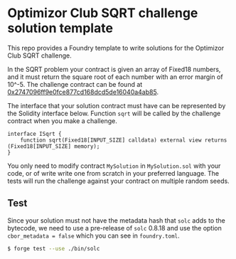 # Optimizor Club SQRT challenge solution template

This repo provides a Foundry template to write solutions for the Optimizor Club
SQRT challenge.

In the SQRT problem your contract is given an array of Fixed18 numbers, and it
must return the square root of each number with an error margin of 10^-5.
The challenge contract can be found at
[0x2747096ff9e0fce877cd168dcd5de16040a4ab85](https://etherscan.io/address/0x2747096ff9e0fce877cd168dcd5de16040a4ab85#code#F3#L1).

The interface that your solution contract must have can be represented by the
Solidity interface below. Function `sqrt` will be called by the challenge
contract when you make a challenge.

```solidity
interface ISqrt {
    function sqrt(Fixed18[INPUT_SIZE] calldata) external view returns (Fixed18[INPUT_SIZE] memory);
}
```

You only need to modify contract `MySolution` in `MySolution.sol` with your
code, or of write write one from scratch in your preferred language.  The tests
will run the challenge against your contract on multiple random seeds.

## Test

Since your solution must not have the metadata hash that `solc` adds to the
bytecode, we need to use a pre-release of `solc` 0.8.18 and use the option
`cbor_metadata = false` which you can see in `foundry.toml`.

```bash
$ forge test --use ./bin/solc
```

